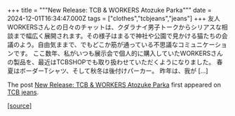 +++
title = """New Release: TCB & WORKERS Atozuke Parka"""
date = 2024-12-01T16:34:47.000Z
tags = ["clothes","tcbjeans","jeans"]
+++
友人WORKERSさんとの日々のチャットは、クダラナイ男子トークからシリアスな相談まで幅広く展開されます。その様子はまるで神社や公園で見かける猫たちの会議のよう。自由気ままで、でもどこか筋が通っている不思議なコミュニケーションです。 ここ数年、私がいつも展示会で個人的に購入していたWORKERSさんの製品を、最近はTCBSHOPでも取り扱わせていただくようになりました。 春夏はボーダーTシャツ、そして秋冬は後付けパーカー。 昨年は、我が \[…\]

The post [New Release: TCB & WORKERS Atozuke Parka](http://tcbjeans.com/2024/12/02/50212) first appeared on [TCB jeans](http://tcbjeans.com).

[[source]](http://tcbjeans.com/2024/12/02/50212)
